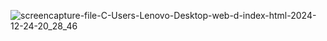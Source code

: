 ![screencapture-file-C-Users-Lenovo-Desktop-web-d-index-html-2024-12-24-20_28_46](https://github.com/user-attachments/assets/a0c93dcc-b3fd-4b79-8880-347acffbfe0a)
